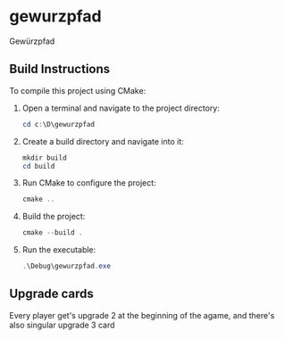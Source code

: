 # gewurzpfad


Gewürzpfad


## Build Instructions

To compile this project using CMake:

1. Open a terminal and navigate to the project directory:
	```powershell
	cd c:\D\gewurzpfad
	```

2. Create a build directory and navigate into it:
	```powershell
	mkdir build
	cd build
	```

3. Run CMake to configure the project:
	```powershell
	cmake ..
	```

4. Build the project:
	```powershell
	cmake --build .
	```

5. Run the executable:
	```powershell
	.\Debug\gewurzpfad.exe
	```


## Upgrade cards

Every player get's upgrade 2 at the beginning of the agame, and there's also singular upgrade 3 card